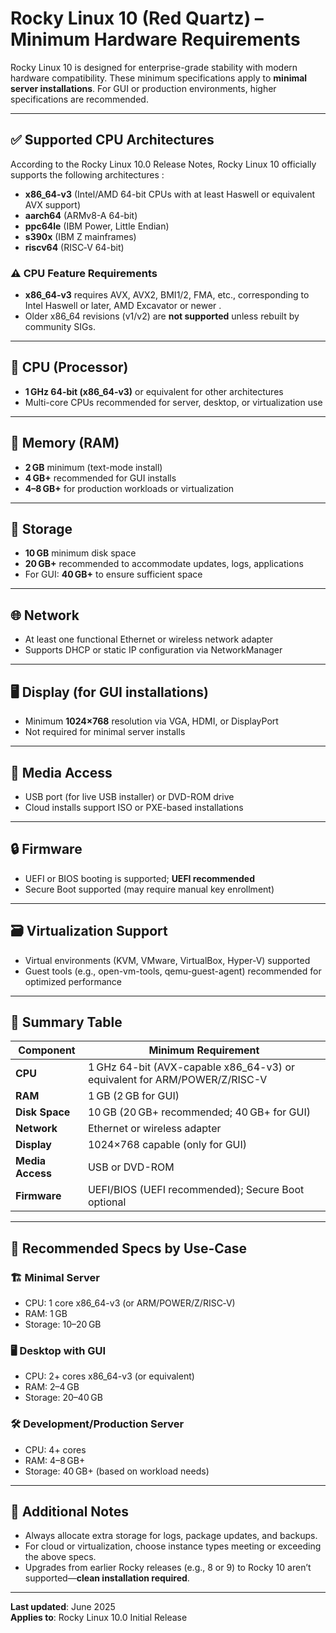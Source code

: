 # Rocky Linux 10 (Red Quartz) – Minimum Hardware Requirements

Rocky Linux 10 is designed for enterprise-grade stability with modern hardware compatibility. These minimum specifications apply to **minimal server installations**. For GUI or production environments, higher specifications are recommended.

---

## ✅ Supported CPU Architectures

According to the Rocky Linux 10.0 Release Notes, Rocky Linux 10 officially supports the following architectures :

- **x86_64-v3** (Intel/AMD 64-bit CPUs with at least Haswell or equivalent AVX support)  
- **aarch64** (ARMv8-A 64-bit)  
- **ppc64le** (IBM Power, Little Endian)  
- **s390x** (IBM Z mainframes)  
- **riscv64** (RISC‑V 64-bit)

### ⚠️ CPU Feature Requirements

- **x86_64‑v3** requires AVX, AVX2, BMI1/2, FMA, etc., corresponding to Intel Haswell or later, AMD Excavator or newer .
- Older x86_64 revisions (v1/v2) are **not supported** unless rebuilt by community SIGs.

---

## 🧠 CPU (Processor)

- **1 GHz 64-bit (x86_64‑v3)** or equivalent for other architectures  
- Multi-core CPUs recommended for server, desktop, or virtualization use

---

## 💾 Memory (RAM)

- **2 GB** minimum (text-mode install)  
- **4 GB+** recommended for GUI installs  
- **4–8 GB+** for production workloads or virtualization

---

## 💽 Storage

- **10 GB** minimum disk space  
- **20 GB+** recommended to accommodate updates, logs, applications  
- For GUI: **40 GB+** to ensure sufficient space

---

## 🌐 Network

- At least one functional Ethernet or wireless network adapter  
- Supports DHCP or static IP configuration via NetworkManager

---

## 🖥️ Display (for GUI installations)

- Minimum **1024×768** resolution via VGA, HDMI, or DisplayPort  
- Not required for minimal server installs

---

## 📀 Media Access

- USB port (for live USB installer) or DVD-ROM drive  
- Cloud installs support ISO or PXE-based installations

---

## 🔒 Firmware

- UEFI or BIOS booting is supported; **UEFI recommended**  
- Secure Boot supported (may require manual key enrollment)

---

## 🗃️ Virtualization Support

- Virtual environments (KVM, VMware, VirtualBox, Hyper-V) supported  
- Guest tools (e.g., open-vm-tools, qemu-guest-agent) recommended for optimized performance

---

## 📝 Summary Table

| Component       | Minimum Requirement                                    |
|------------------|--------------------------------------------------------|
| **CPU**         | 1 GHz 64-bit (AVX-capable x86_64-v3) or equivalent for ARM/POWER/Z/RISC-V |
| **RAM**         | 1 GB (2 GB for GUI)                                    |
| **Disk Space**  | 10 GB (20 GB+ recommended; 40 GB+ for GUI)             |
| **Network**     | Ethernet or wireless adapter                           |
| **Display**     | 1024×768 capable (only for GUI)                        |
| **Media Access**| USB or DVD-ROM                                         |
| **Firmware**    | UEFI/BIOS (UEFI recommended); Secure Boot optional     |

---

## 🎯 Recommended Specs by Use‑Case

### 🏗️ Minimal Server  

- CPU: 1 core x86_64-v3 (or ARM/POWER/Z/RISC‑V)  
- RAM: 1 GB  
- Storage: 10–20 GB

### 🖥️ Desktop with GUI  

- CPU: 2+ cores x86_64-v3 (or equivalent)  
- RAM: 2–4 GB  
- Storage: 20–40 GB

### 🛠️ Development/Production Server  

- CPU: 4+ cores  
- RAM: 4–8 GB+  
- Storage: 40 GB+ (based on workload needs)

---

## 🧩 Additional Notes

- Always allocate extra storage for logs, package updates, and backups.
- For cloud or virtualization, choose instance types meeting or exceeding the above specs.
- Upgrades from earlier Rocky releases (e.g., 8 or 9) to Rocky 10 aren’t supported—**clean installation required**.

---

**Last updated**: June 2025  
**Applies to**: Rocky Linux 10.0 Initial Release  
